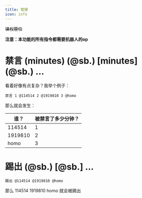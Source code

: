 ```yaml
---
title: 管理
icon: info
---
```


~~谋权篡位~~

__**注意：本功能的所有指令都需要机器人的op**__

# 禁言 (minutes) (@sb.) \[minutes] (@sb.) ...

看着好像有点复杂？我举个例子：

```text
禁言 1 @114514 2 @1919810 3 @homo
```

那么就会发生：

| 谁？      | 被禁言了多少分钟？ |
|---------|-----------|
| 114514  | 1         |
| 1919810 | 2         |
| homo    | 3         |

# 踢出 (@sb.) \[@sb.] ...

```text
踢出 @114514 @1919810 @homo
```

那么 114514 1919810 homo 就会被踢出

